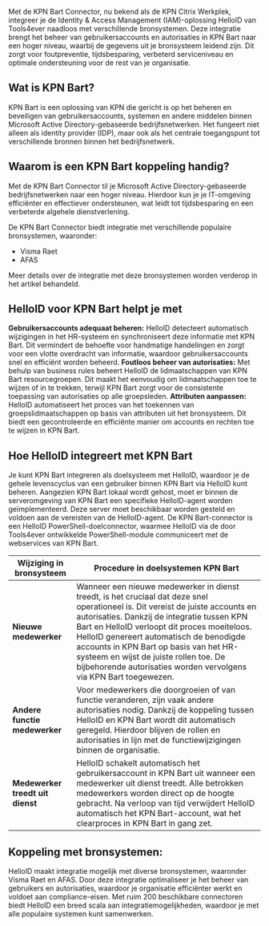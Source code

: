 Met de KPN Bart Connector, nu bekend als de KPN Citrix Werkplek, integreer je de Identity & Access Management (IAM)-oplossing HelloID van Tools4ever naadloos met verschillende bronsystemen. Deze integratie brengt het beheer van gebruikersaccounts en autorisaties in KPN Bart naar een hoger niveau, waarbij de gegevens uit je bronsysteem leidend zijn. Dit zorgt voor foutpreventie, tijdsbesparing, verbeterd serviceniveau en optimale ondersteuning voor de rest van je organisatie.

## Wat is KPN Bart?

KPN Bart is een oplossing van KPN die gericht is op het beheren en beveiligen van gebruikersaccounts, systemen en andere middelen binnen Microsoft Active Directory-gebaseerde bedrijfsnetwerken. Het fungeert niet alleen als identity provider (IDP), maar ook als het centrale toegangspunt tot verschillende bronnen binnen het bedrijfsnetwerk.

## Waarom is een KPN Bart koppeling handig?

Met de KPN Bart Connector til je Microsoft Active Directory-gebaseerde bedrijfsnetwerken naar een hoger niveau. Hierdoor kun je je IT-omgeving efficiënter en effectiever ondersteunen, wat leidt tot tijdsbesparing en een verbeterde algehele dienstverlening.

De KPN Bart Connector biedt integratie met verschillende populaire bronsystemen, waaronder:
*	Visma Raet
*	AFAS
  
Meer details over de integratie met deze bronsystemen worden verderop in het artikel behandeld.

## HelloID voor KPN Bart helpt je met

**Gebruikersaccounts adequaat beheren:** HelloID detecteert automatisch wijzigingen in het HR-systeem en synchroniseert deze informatie met KPN Bart. Dit vermindert de behoefte voor handmatige handelingen en zorgt voor een vlotte overdracht van informatie, waardoor gebruikersaccounts snel en efficiënt worden beheerd.
**Foutloos beheer van autorisaties:** Met behulp van business rules beheert HelloID de lidmaatschappen van KPN Bart resourcegroepen. Dit maakt het eenvoudig om lidmaatschappen toe te wijzen of in te trekken, terwijl KPN Bart zorgt voor de consistente toepassing van autorisaties op alle groepsleden.
**Attributen aanpassen:** HelloID automatiseert het proces van het toekennen van groepslidmaatschappen op basis van attributen uit het bronsysteem. Dit biedt een gecontroleerde en efficiënte manier om accounts en rechten toe te wijzen in KPN Bart.

## Hoe HelloID integreert met KPN Bart 

Je kunt KPN Bart integreren als doelsysteem met HelloID, waardoor je de gehele levenscyclus van een gebruiker binnen KPN Bart via HelloID kunt beheren. Aangezien KPN Bart lokaal wordt gehost, moet er binnen de serveromgeving van KPN Bart een specifieke HelloID-agent worden geïmplementeerd. Deze server moet beschikbaar worden gesteld en voldoen aan de vereisten van de HelloID-agent. De KPN Bart-connector is een HelloID PowerShell-doelconnector, waarmee HelloID via de door Tools4ever ontwikkelde PowerShell-module communiceert met de webservices van KPN Bart.

| Wijziging in bronsysteem                  | Procedure in doelsystemen KPN Bart |
|-------------------------------------------|------------------------------------| 
| **Nieuwe medewerker** |	Wanneer een nieuwe medewerker in dienst treedt, is het cruciaal dat deze snel operationeel is. Dit vereist de juiste accounts en autorisaties. Dankzij de integratie tussen KPN Bart en HelloID verloopt dit proces moeiteloos. HelloID genereert automatisch de benodigde accounts in KPN Bart op basis van het HR-systeem en wijst de juiste rollen toe. De bijbehorende autorisaties worden vervolgens via KPN Bart toegewezen.|  
| **Andere functie medewerker** |	Voor medewerkers die doorgroeien of van functie veranderen, zijn vaak andere autorisaties nodig. Dankzij de koppeling tussen HelloID en KPN Bart wordt dit automatisch geregeld. Hierdoor blijven de rollen en autorisaties in lijn met de functiewijzigingen binnen de organisatie.|
| **Medewerker treedt uit dienst** |	HelloID schakelt automatisch het gebruikersaccount in KPN Bart uit wanneer een medewerker uit dienst treedt. Alle betrokken medewerkers worden direct op de hoogte gebracht. Na verloop van tijd verwijdert HelloID automatisch het KPN Bart-account, wat het clearproces in KPN Bart in gang zet.|

## Koppeling met bronsystemen:

HelloID maakt integratie mogelijk met diverse bronsystemen, waaronder Visma Raet en AFAS. Door deze integratie optimaliseer je het beheer van gebruikers en autorisaties, waardoor je organisatie efficiënter werkt en voldoet aan compliance-eisen. Met ruim 200 beschikbare connectoren biedt HelloID een breed scala aan integratiemogelijkheden, waardoor je met alle populaire systemen kunt samenwerken.
